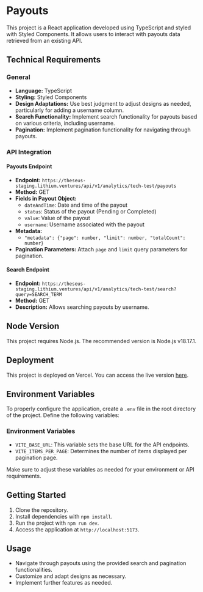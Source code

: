 # Payouts

This project is a React application developed using TypeScript and styled with Styled Components. It allows users to interact with payouts data retrieved from an existing API.

## Technical Requirements

### General

- **Language:** TypeScript
- **Styling:** Styled Components
- **Design Adaptations:** Use best judgment to adjust designs as needed, particularly for adding a username column.
- **Search Functionality:** Implement search functionality for payouts based on various criteria, including username.
- **Pagination:** Implement pagination functionality for navigating through payouts.

### API Integration

#### Payouts Endpoint

- **Endpoint:** `https://theseus-staging.lithium.ventures/api/v1/analytics/tech-test/payouts`
- **Method:** GET
- **Fields in Payout Object:**
  - `dateAndTime`: Date and time of the payout
  - `status`: Status of the payout (Pending or Completed)
  - `value`: Value of the payout
  - `username`: Username associated with the payout
- **Metadata:**
  - `"metadata": {"page": number, "limit": number, "totalCount": number}`
- **Pagination Parameters:** Attach `page` and `limit` query parameters for pagination.

#### Search Endpoint

- **Endpoint:** `https://theseus-staging.lithium.ventures/api/v1/analytics/tech-test/search?query=SEARCH_TERM`
- **Method:** GET
- **Description:** Allows searching payouts by username.

## Node Version

This project requires Node.js. The recommended version is Node.js v18.17.1.

## Deployment

This project is deployed on Vercel. You can access the live version [here](https://payouts-wul82qmxx-abdulrafayn001.vercel.app/).

## Environment Variables

To properly configure the application, create a `.env` file in the root directory of the project. Define the following variables:

### Environment Variables

- `VITE_BASE_URL`: This variable sets the base URL for the API endpoints.
- `VITE_ITEMS_PER_PAGE`: Determines the number of items displayed per pagination page.

Make sure to adjust these variables as needed for your environment or API requirements.

## Getting Started

1. Clone the repository.
2. Install dependencies with `npm install`.
3. Run the project with `npm run dev`.
4. Access the application at `http://localhost:5173`.

## Usage

- Navigate through payouts using the provided search and pagination functionalities.
- Customize and adapt designs as necessary.
- Implement further features as needed.
